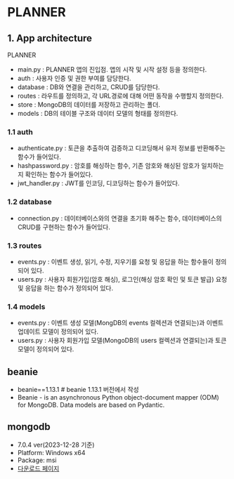 # PLANNER

## 1. App architecture

PLANNER
- main.py : PLANNER 앱의 진입점. 앱의 시작 및 시작 설정 등을 정의한다.
- auth : 사용자 인증 및 권한 부여를 담당한다.
- database : DB와 연결을 관리하고, CRUD를 담당한다.
- routes : 라우트를 정의하고, 각 URL경로에 대해 어떤 동작을 수행할지 정의한다.
- store : MongoDB의 데이터를 저장하고 관리하는 폴더.
- models : DB의 테이블 구조와 데이터 모델의 형태를 정의한다.

### 1.1 auth
- authenticate.py : 토큰을 추출하여 검증하고 디코딩해서 유저 정보를 반환해주는 함수가 들어있다.
- hashpassword.py : 암호를 해싱하는 함수, 기존 암호와 해싱된 암호가 일치하는지 확인하는 함수가 들어있다.
- jwt_handler.py : JWT를 인코딩, 디코딩하는 함수가 들어있다.

### 1.2 database
- connection.py : 데이터베이스와의 연결을 초기화 해주는 함수, 데이터베이스의 CRUD를 구현하는 함수가 들어있다.

### 1.3 routes
- events.py : 이벤트 생성, 읽기, 수정, 지우기를 요청 및 응답을 하는 함수들이 정의되어 있다.
- users.py : 사용자 회원가입(암호 해싱), 로그인(해싱 암호 확인 및 토큰 발급) 요청 및 응답을 하는 함수가 정의되어 있다.

### 1.4 models
- events.py : 이벤트 생성 모델(MongDB의 events 컬렉션과 연결되는)과 이벤트 업데이트 모델이 정의되어 있다.
- users.py : 사용자 회원가입 모델(MongoDB의 users 컬렉션과 연결되는)과 토큰 모델이 정의되어 있다.

## beanie
- beanie==1.13.1  # beanie 1.13.1 버전에서 작성
- Beanie - is an asynchronous Python object-document mapper (ODM) for MongoDB. Data models are based on Pydantic.

## mongodb
- 7.0.4 ver(2023-12-28 기준)
- Platform: Windows x64
- Package: msi
- [다운로드 페이지](https://www.mongodb.com/try/download/community)
